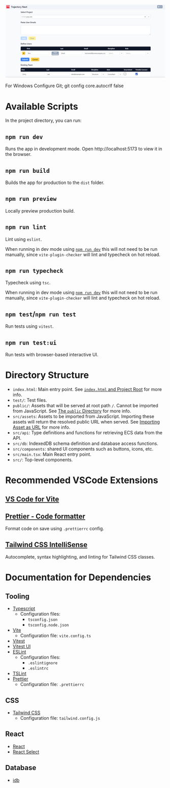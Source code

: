 
![the picture](https://github.com/HOKGroup/TrajectoryNext/blob/master/TJ_Next_UI.png)

For Windows Configure Git; git config core.autocrlf false

# Available Scripts

In the project directory, you can run:

## `npm run dev`

Runs the app in development mode. Open http://localhost:5173 to view it in the browser.

## `npm run build`

Builds the app for production to the `dist` folder.

## `npm run preview`

Locally preview production build.

## `npm run lint`

Lint using `eslint`.

When running in dev mode using [`npm run dev`](#npm-run-dev) this will not need to be run manually, since `vite-plugin-checker` will lint and typecheck on hot reload.

## `npm run typecheck`

Typecheck using `tsc`.

When running in dev mode using [`npm run dev`](#npm-run-dev) this will not need to be run manually, since `vite-plugin-checker` will lint and typecheck on hot reload.

## `npm test`/`npm run test`

Run tests using `vitest`.

## `npm run test:ui`

Run tests with browser-based interactive UI.

# Directory Structure

- `index.html`: Main entry point. See [`index.html` and Project Root](https://vitejs.dev/guide/#index-html-and-project-root) for more info.
- `test/`: Test files.
- `public/`: Assets that will be served at root path `/`. Cannot be imported from JavaScript. See [The `public` Directory](https://vitejs.dev/guide/assets.html#the-public-directory) for more info.
- `src/assets`: Assets to be imported from JavaScript. Importing these assets will return the resolved public URL when served. See [Importing Asset as URL](https://vitejs.dev/guide/assets.html#importing-asset-as-url) for more info.
- `src/api`: Type definitions and functions for retrieving ECS data from the API.
- `src/db`: IndexedDB schema definition and database access functions.
- `src/components`: shared UI components such as buttons, icons, etc.
- `src/main.tsx`: Main React entry point.
- `src/`: Top-level components.

# Recommended VSCode Extensions
## [VS Code for Vite](https://marketplace.visualstudio.com/items?itemName=antfu.vite)

## [Prettier - Code formatter](https://marketplace.visualstudio.com/items?itemName=esbenp.prettier-vscode)

Format code on save using `.prettierrc` config.

## [Tailwind CSS IntelliSense](https://marketplace.visualstudio.com/items?itemName=bradlc.vscode-tailwindcss)

Autocomplete, syntax highlighting, and linting for Tailwind CSS classes.

# Documentation for Dependencies

## Tooling

- [Typescript](https://www.typescriptlang.org/docs/)
  - Configuration files:
    - `tsconfig.json`
    - `tsconfig.node.json`
- [Vite](https://vitejs.dev/guide/)
  - Configuration file: `vite.config.ts`
- [Vitest](https://vitest.dev/guide/)
- [Vitest UI](https://vitest.dev/guide/ui.html)
- [ESLint](https://eslint.org/docs/latest/)
  - Configuration files:
    - `.eslintignore`
    - `.eslintrc`
- [TSLint](https://palantir.github.io/tslint/rules/)
- [Prettier](https://prettier.io/docs/en/index.html)
  - Configuration file: `.prettierrc`

## CSS

- [Tailwind CSS](https://tailwindcss.com/docs/installation)
  - Configuration file: `tailwind.config.js`

## React

- [React](https://react.dev/reference/react)
- [React Select](https://react-select.com/home)

## Database

- [idb](https://github.com/jakearchibald/idb)
